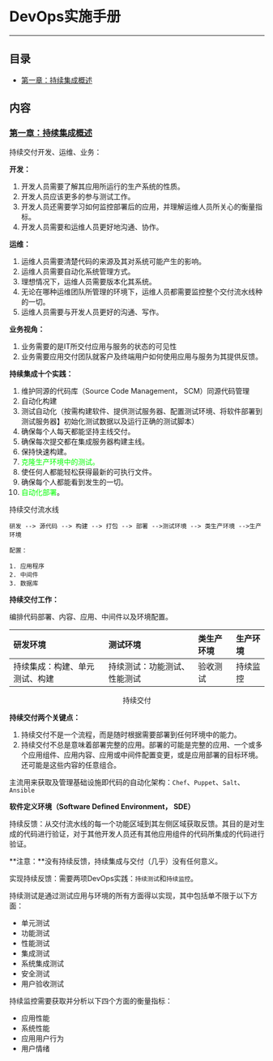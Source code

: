 # DevOps实施手册

---

## 目录

* [第一章：持续集成概述](#第一章)

## 内容

### <a href="#第一章" id="第一章">第一章：持续集成概述</a>

持续交付开发、运维、业务：

**开发：**

1. 开发人员需要了解其应用所运行的生产系统的性质。
2. 开发人员应该更多的参与测试工作。
3. 开发人员还需要学习如何监控部署后的应用，并理解运维人员所关心的衡量指标。
4. 开发人员需要和运维人员更好地沟通、协作。

**运维：**

1. 运维人员需要清楚代码的来源及其对系统可能产生的影响。
2. 运维人员需要自动化系统管理方式。
3. 理想情况下，运维人员需要版本化其系统。
4. 无论在哪种运维团队所管理的环境下，运维人员都需要监控整个交付流水线种的一切。
5. 运维人员需要与开发人员更好的沟通、写作。

**业务视角：**

1. 业务需要的是IT所交付应用与服务的状态的可见性
2. 业务需要应用交付团队就客户及终端用户如何使用应用与服务为其提供反馈。

**持续集成十个实践：**

1. 维护同源的代码库（Source Code Management， SCM）同源代码管理
2. 自动化构建
3. 测试自动化（按需构建软件、提供测试服务器、配置测试环境、将软件部署到测试服务器】初始化测试数据以及运行正确的测试脚本）
4. 确保每个人每天都能坚持主线交付。
5. 确保每次提交都在集成服务器构建主线。
6. 保持快速构建。
7. <font color="#0f0">克隆生产环境中的测试。</font>
8. 使任何人都能轻松获得最新的可执行文件。
9. 确保每个人都能看到发生的一切。
10. <font color="#0f0">自动化部署</font>。

持续交付流水线

```
研发 --> 源代码 --> 构建 --> 打包 --> 部署 -->测试环境 --> 类生产环境 -->生产环境

配置：

1. 应用程序
2. 中间件
3. 数据库
```

**持续交付工作：**

编排代码部署、内容、应用、中间件以及环境配置。

| 研发环境 | 测试环境 | 类生产环境 | 生产环境 |
|:-------|:--------|:--------|:--------|
| 持续集成：构建、单元测试、构建 | 持续测试：功能测试、性能测试 | 验收测试 | 持续监控 |

<center>持续交付</center>

**持续交付两个关键点：**

1. 持续交付不是一个流程，而是随时根据需要部署到任何环境中的能力。
2. 持续交付不总是意味着部署完整的应用。部署的可能是完整的应用、一个或多个应用组件、应用内容、应用或中间件配置变更，或是应用部署的目标环境。还可能是这些内容的任意组合。

主流用来获取及管理基础设施即代码的自动化架构：`Chef`、`Puppet`、`Salt`、`Ansible`

**软件定义环境（Software Defined Environment， SDE）**

持续反馈：从交付流水线的每一个功能区域到其左侧区域获取反馈。其目的是对生成的代码进行验证，对于其他开发人员还有其他应用组件的代码所集成的代码进行验证。

**注意：**没有持续反馈，持续集成与交付（几乎）没有任何意义。

实现持续反馈：需要两项DevOps实践：`持续测试`和`持续监控`。

持续测试是通过测试应用与环境的所有方面得以实现，其中包括单不限于以下方面：

* 单元测试
* 功能测试
* 性能测试
* 集成测试
* 系统集成测试
* 安全测试
* 用户验收测试

持续监控需要获取并分析以下四个方面的衡量指标：

* 应用性能
* 系统性能
* 应用用户行为
* 用户情绪


